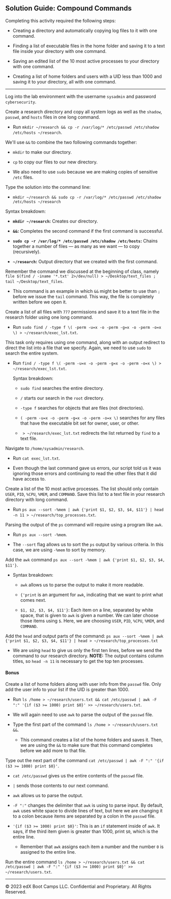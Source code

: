 ## Solution Guide: Compound Commands

Completing this activity required the following steps:

- Creating a directory and automatically copying log files to it with one command.

- Finding a list of executable files in the home folder and saving it to a text file inside your directory with one command.

- Saving an edited list of the 10 most active processes to your directory with one command.

- Creating a list of home folders and users with a UID less than 1000 and saving it to your directory, all with one command.

---

Log into the lab environment with the username `sysadmin` and password `cybersecurity`.

Create a research directory and copy all system logs as well as the `shadow`, `passwd`, and `hosts` files in one long command.

- Run `mkdir ~/research && cp -r /var/log/* /etc/passwd /etc/shadow /etc/hosts ~/research`.

We'll use `&&` to combine the two following commands together:

- `mkdir` to make our directory.

- `cp` to copy our files to our new directory.

- We also need to use `sudo` because we are making copies of sensitive `/etc` files.

Type the solution into the command line:

- `mkdir ~/research && sudo cp -r /var/log/* /etc/passwd /etc/shadow /etc/hosts ~/research`

Syntax breakdown:

- **`mkdir ~/research`:** Creates our directory.

- **`&&`:** Completes the second command if the first command is successful.

- **`sudo cp -r /var/log/* /etc/passwd /etc/shadow /etc/hosts`:** Chains together a number of files — as many as we want — to copy (recursively). 

- **`~/research`:** Output directory that we created with the first command.

Remember the command we discussed at the beginning of class, namely `file $(find / -iname '*.txt' 2>/dev/null) > ~/Desktop/text_files ; tail ~/Desktop/text_files`.

- This command is an example in which `&&` might be better to use than `;` before we issue the `tail` command. This way, the file is completely written before we open it.

Create a list of all files with `777` permissions and save it to a text file in the research folder using one long command.

- Run `sudo find / -type f \( -perm -u=x -o -perm -g=x -o -perm -o=x \) > ~/research/exec_lst.txt`.

 This task only requires using one command, along with an output redirect to direct the list into a file that we specify. Again, we need to use `sudo` to search the entire system.

- Run `find / -type f \( -perm -u=x -o -perm -g=x -o -perm -o=x \) > ~/research/exec_lst.txt`.

   Syntax breakdown:

   - `sudo find` searches the entire directory.

   - `/` starts our search in the `root` directory.

   - `-type f` searches for objects that are files (not directories).

   - `( -perm -u=x -o -perm -g=x -o -perm -o=x \)` searches for any files that have the executable bit set for owner, user, or other.

   - ` > ~/research/exec_lst.txt` redirects the list returned by `find` to a text file.

Navigate to `/home/sysadmin/research`.

- Run `cat exec_lst.txt`.

- Even though the last command gave us errors, our script told us it was ignoring those errors and continuing to read the other files that it did have access to. 

Create a list of the 10 most active processes. The list should only contain `USER`, `PID`, `%CPU`, `%MEM`, and `COMMAND`. Save this list to a text file in your research directory with long command.

- Run `ps aux --sort -%mem | awk {'print $1, $2, $3, $4, $11'} | head -n 11 > ~/research/top_processes.txt`.

Parsing the output of the `ps` command will require using a program like `awk`.

   - Run `ps aux --sort -%mem`.

   - The `--sort` flag allows us to sort the `ps` output by various criteria. In this case, we are using `-%mem` to sort by memory.

   Add the `awk` command `ps aux --sort -%mem | awk {'print $1, $2, $3, $4, $11'}`.

   - Syntax breakdown:

      - `awk` allows us to parse the output to make it more readable.

      - `{'print` is an argument for `awk`, indicating that we want to print what comes next.

      - `$1, $2, $3, $4, $11'}`: Each item on a line, separated by white space, that is given to `awk` is given a number. We can later choose those items using `$`. Here, we are choosing `USER`, `PID`, `%CPU`, `%MEM`, and `COMMAND`.

Add the `head` and output parts of the command:
`ps aux --sort -%mem | awk {'print $1, $2, $3, $4, $11'} | head > ~/research/top_processes.txt`

- We are using `head` to give us only the first ten lines, before we send the command to our research directory. **NOTE:** The output contains column titles, so `head -n 11` is necessary to get the top ten processes.

#### Bonus

Create a list of home folders along with user info from the `passwd` file. Only add the user info to your list if the UID is greater than 1000.

   - Run `ls /home > ~/research/users.txt && cat /etc/passwd | awk -F ":" '{if ($3 >= 1000) print $0}' >> ~/research/users.txt`.

- We will again need to use `awk` to parse the output of the `passwd` file.

- Type the first part of the command `ls /home > ~/research/users.txt &&`.

   - This command creates a list of the home folders and saves it. Then, we are using the `&&` to make sure that this command completes before we add more to that file.

Type out the next part of the command `cat /etc/passwd | awk -F ":" '{if ($3 >= 1000) print $0}'`.

- `cat /etc/passwd` gives us the entire contents of the `passwd` file.

- `|` sends those contents to our next command.

- `awk` allows us to parse the output.

- `-F ":"` changes the delimiter that `awk` is using to parse input. By default, `awk` uses white space to divide lines of text, but here we are changing it to a colon because items are separated by a colon in the `passwd` file.

- `'{if ($3 >= 1000) print $0}'`: This is an `if` statement inside of `awk`. It says, if the third item given is greater than 1000, print `$0`, which is the entire line.

   - Remember that `awk` assigns each item a number and the number `0` is assigned to the entire line. 
   
Run the entire command `ls /home > ~/research/users.txt && cat /etc/passwd | awk -F ":" '{if ($3 >= 1000) print $0}' >> ~/research/users.txt`.

---

© 2023 edX Boot Camps LLC. Confidential and Proprietary. All Rights Reserved.    
